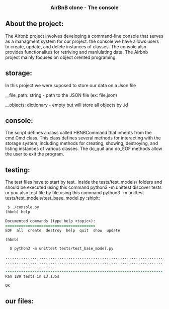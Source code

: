 <h3> <p align="center">
AirBnB clone - The console </p</h3>

  
## About the project:
The Airbnb project involves developing a command-line console that serves as a managment system for our project.
the console we have allows users to create, update, and delete instances of classes. The console also provides functionalites for retriving and maniulating data. The Airbnb project mainly focuses on object orented programing.

## storage: 
In this project we were suposed to store 
our data on a Json file
  <p> __file_path: string - path to the JSON file (ex: file.json)</p>
  __objects: dictionary - empty but will store all objects by <class name>.id
  
## console:
  The script defines a class called HBNBCommand that inherits from the cmd.Cmd class. This class defines several methods for interacting with the storage system, including methods for creating, showing, destroying, and listing instances of various classes. The do_quit and do_EOF methods allow the user to exit the program.

## testing:
The test files have to start by test_ inside the tests/test_models/ folders
  and should be executed using this command python3 -m unittest discover tests or you also test file by file using this command python3 -m unittest tests/test_models/test_base_model.py :shipit:
  
  ```diff 
   $ ./console.py
(hbnb) help

Documented commands (type help <topic>):
========================================
EOF  all  create  destroy  help  quit  show  update

(hbnb)
  ```
  
 ```diff
   $ python3 -m unittest tests/test_base_model.py

...................................................................................
...................................................................................
.......................
----------------------------------------------------------------------
Ran 189 tests in 13.135s

OK
```
  
## our files:
